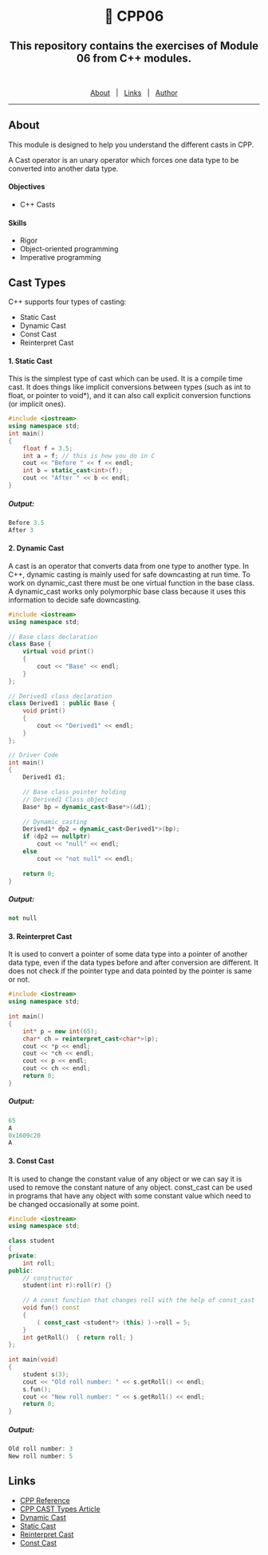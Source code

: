 <h1 align="center"> 🧰 CPP06 </h1>

<h2 align="center">This repository contains the exercises of Module 06 from C++ modules.</h2>
<br>

<p align="center">
  <a href="#about">About</a> &#xa0; | &#xa0; 
  <a href="#links">Links</a> &#xa0; | &#xa0;
  <a href="https://github.com/kpaxlive" target="_blank">Author</a>
</p>

<hr>

## About

<p>
This module is designed to help you understand the different casts in CPP.
</p>
<p>
A Cast operator is an unary operator which forces one data type to be converted into another data type.
</p>

#### Objectives
- C++ Casts

#### Skills
- Rigor
- Object-oriented programming
- Imperative programming

## Cast Types
C++ supports four types of casting:
- Static Cast
- Dynamic Cast
- Const Cast
- Reinterpret Cast

#### 1. Static Cast
This is the simplest type of cast which can be used. It is a compile time cast. It does things like implicit conversions between types (such as int to float, or pointer to void*), and it can also call explicit conversion functions (or implicit ones).
```cpp
#include <iostream>
using namespace std;
int main()
{
    float f = 3.5;
    int a = f; // this is how you do in C
    cout << "Before " << f << endl;
    int b = static_cast<int>(f);
    cout << "After " << b << endl;
}
```
##### Output:
```cpp
Before 3.5
After 3
```

#### 2. Dynamic Cast
A cast is an operator that converts data from one type to another type. In C++, dynamic casting is mainly used for safe downcasting at run time. To work on dynamic_cast there must be one virtual function in the base class. A dynamic_cast works only polymorphic base class because it uses this information to decide safe downcasting.
```cpp
#include <iostream>
using namespace std;
  
// Base class declaration
class Base {
    virtual void print()
    {
        cout << "Base" << endl;
    }
};
  
// Derived1 class declaration
class Derived1 : public Base {
    void print()
    {
        cout << "Derived1" << endl;
    }
};

// Driver Code
int main()
{
    Derived1 d1;
  
    // Base class pointer holding
    // Derived1 Class object
    Base* bp = dynamic_cast<Base*>(&d1);
  
    // Dynamic_casting
    Derived1* dp2 = dynamic_cast<Derived1*>(bp);
    if (dp2 == nullptr)
        cout << "null" << endl;
    else
        cout << "not null" << endl;
  
    return 0;
}
```
##### Output:
```cpp
not null
```

#### 3. Reinterpret Cast
It is used to convert a pointer of some data type into a pointer of another data type, even if the data types before and after conversion are different. It does not check if the pointer type and data pointed by the pointer is same or not.

```cpp
#include <iostream>
using namespace std;
 
int main()
{
    int* p = new int(65);
    char* ch = reinterpret_cast<char*>(p);
    cout << *p << endl;
    cout << *ch << endl;
    cout << p << endl;
    cout << ch << endl;
    return 0;
}
```
##### Output:
```cpp
65
A
0x1609c20
A
```

#### 3. Const Cast
It is used to change the constant value of any object or we can say it is used to remove the constant nature of any object. const_cast can be used in programs that have any object with some constant value which need to be changed occasionally at some point.

```cpp
#include <iostream>
using namespace std;
  
class student
{
private:
    int roll;
public:
    // constructor
    student(int r):roll(r) {}
  
    // A const function that changes roll with the help of const_cast
    void fun() const
    {
        ( const_cast <student*> (this) )->roll = 5;
    }
    int getRoll()  { return roll; }
};
  
int main(void)
{
    student s(3);
    cout << "Old roll number: " << s.getRoll() << endl;
    s.fun();
    cout << "New roll number: " << s.getRoll() << endl; 
    return 0;
}
```

##### Output:
```cpp
Old roll number: 3
New roll number: 5
```

## Links ##
- [CPP Reference](https://en.cppreference.com/)
- [CPP CAST Types Article](https://www.tutorialspoint.com/cplusplus/cpp_casting_operators.htm#:~:text=A%20cast%20is%20a%20special,as%20any%20other%20unary%20operator.&text=const_cast%20(expr),or%20volatile%20in%20a%20cast)
- [Dynamic Cast](https://www.geeksforgeeks.org/dynamic-_cast-in-cpp/)
- [Static Cast](https://www.geeksforgeeks.org/static_cast-in-c-type-casting-operators/?ref=rp)
- [Reinterpret Cast](https://www.geeksforgeeks.org/reinterpret_cast-in-c-type-casting-operators/?ref=rp)
- [Const Cast](https://www.geeksforgeeks.org/const_cast-in-c-type-casting-operators/?ref=rp)
